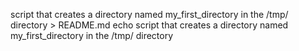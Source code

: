 script that creates a directory named my_first_directory in the /tmp/ directory > README.md
echo script that creates a directory named my_first_directory in the /tmp/ directory
